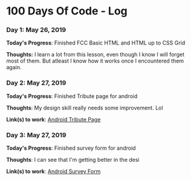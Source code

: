 # 100 Days Of Code - Log

### Day 1: May 26, 2019

**Today's Progress**: Finished FCC Basic HTML and HTML up to CSS Grid

**Thoughts:** I learn a lot from this lesson, even though I know I will forget most of them. But atleast I know how it works once I encountered them again.

### Day 2: May 27, 2019

**Today's Progress**: Finished Tribute page for android

**Thoughts**: My design skill really needs some improvement. Lol

**Link(s) to work**: [Android Tribute Page](https://johnfrail.github.io/android-tribute-page/)

### Day 3: May 27, 2019

**Today's Progress**: Finished survey form for android

**Thoughts**: I can see that I'm getting better in the desi

**Link(s) to work**: [Android Survey Form](https://johnfrail.github.io/android-survey-form/)
